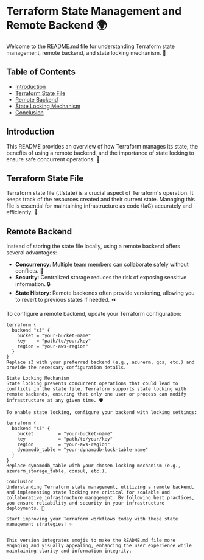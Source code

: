 
# Terraform State Management and Remote Backend 🌍

Welcome to the README.md file for understanding Terraform state management, remote backend, and state locking mechanism. 🚀

## Table of Contents

- [Introduction](#introduction)
- [Terraform State File](#terraform-state-file)
- [Remote Backend](#remote-backend)
- [State Locking Mechanism](#state-locking-mechanism)
- [Conclusion](#conclusion)

## Introduction

This README provides an overview of how Terraform manages its state, the benefits of using a remote backend, and the importance of state locking to ensure safe concurrent operations. 🔐

## Terraform State File

Terraform state file (.tfstate) is a crucial aspect of Terraform's operation. It keeps track of the resources created and their current state. Managing this file is essential for maintaining infrastructure as code (IaC) accurately and efficiently. 📄

## Remote Backend

Instead of storing the state file locally, using a remote backend offers several advantages:

- **Concurrency**: Multiple team members can collaborate safely without conflicts. 🤝
- **Security**: Centralized storage reduces the risk of exposing sensitive information. 🔒
- **State History**: Remote backends often provide versioning, allowing you to revert to previous states if needed. ⏪

To configure a remote backend, update your Terraform configuration:

```hcl
terraform {
  backend "s3" {
    bucket = "your-bucket-name"
    key    = "path/to/your/key"
    region = "your-aws-region"
  }
}
Replace s3 with your preferred backend (e.g., azurerm, gcs, etc.) and provide the necessary configuration details.

State Locking Mechanism
State locking prevents concurrent operations that could lead to conflicts in the state file. Terraform supports state locking with remote backends, ensuring that only one user or process can modify infrastructure at any given time. 🛡️

To enable state locking, configure your backend with locking settings:

terraform {
  backend "s3" {
    bucket         = "your-bucket-name"
    key            = "path/to/your/key"
    region         = "your-aws-region"
    dynamodb_table = "your-dynamodb-lock-table-name"
  }
}
Replace dynamodb_table with your chosen locking mechanism (e.g., azurerm_storage_table, consul, etc.).

Conclusion
Understanding Terraform state management, utilizing a remote backend, and implementing state locking are critical for scalable and collaborative infrastructure management. By following best practices, you ensure reliability and security in your infrastructure deployments. 🚧

Start improving your Terraform workflows today with these state management strategies! ✨


This version integrates emojis to make the README.md file more engaging and visually appealing, enhancing the user experience while maintaining clarity and information integrity.



